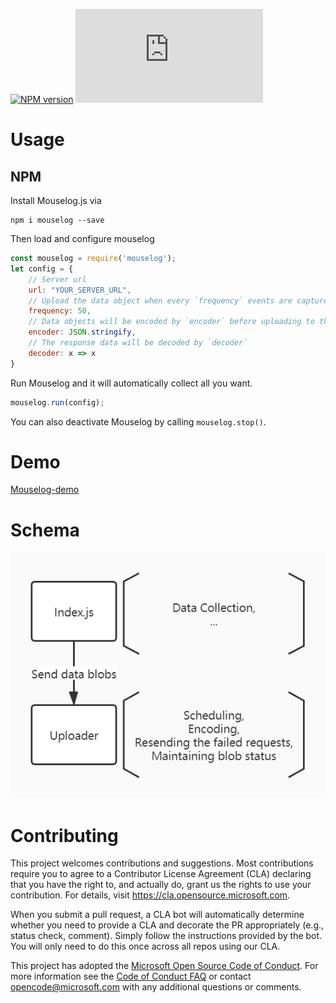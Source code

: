[![NPM version](https://img.shields.io/npm/v/mouselog)](https://www.npmjs.com/package/mouselog)
![Repo Size](https://img.shields.io/github/repo-size/microsoft/mouselog.js)


# Usage

## NPM
Install Mouselog.js via
```
npm i mouselog --save
```

Then load and configure mouselog
```Javascript
const mouselog = require('mouselog');
let config = {
    // Server url
    url: "YOUR_SERVER_URL",
    // Upload the data object when every `frequency` events are captured.
    frequency: 50,
    // Data objects will be encoded by `encoder` before uploading to the server.
    encoder: JSON.stringify,
    // The response data will be decoded by `decoder` 
    decoder: x => x
}
```
Run Mouselog and it will automatically collect all you want.
```Javascript
mouselog.run(config);
```

You can also deactivate Mouselog by calling `mouselog.stop()`.

# Demo
[Mouselog-demo](https://github.com/hsluoyz/mouselog-demo)

# Schema

![image](schema.jpg)


# Contributing

This project welcomes contributions and suggestions.  Most contributions require you to agree to a
Contributor License Agreement (CLA) declaring that you have the right to, and actually do, grant us
the rights to use your contribution. For details, visit https://cla.opensource.microsoft.com.

When you submit a pull request, a CLA bot will automatically determine whether you need to provide
a CLA and decorate the PR appropriately (e.g., status check, comment). Simply follow the instructions
provided by the bot. You will only need to do this once across all repos using our CLA.

This project has adopted the [Microsoft Open Source Code of Conduct](https://opensource.microsoft.com/codeofconduct/).
For more information see the [Code of Conduct FAQ](https://opensource.microsoft.com/codeofconduct/faq/) or
contact [opencode@microsoft.com](mailto:opencode@microsoft.com) with any additional questions or comments.
